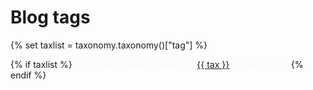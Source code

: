 <h1>Blog tags</h1>

{% set taxlist = taxonomy.taxonomy()["tag"] %}

{% if taxlist %}
<span class="tags" style="color:#f8f8f2">
{% for tax, value in taxlist %}
    <a class="label label-rounded" href="/blog/tag{{ config.system.param_sep }}{{ tax }}">{{ tax }}</a>
{% endfor %}
</span>
{% endif %}
